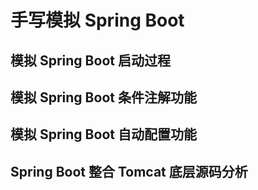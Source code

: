 # 手写模拟 Spring Boot

## 模拟 Spring Boot 启动过程

## 模拟 Spring Boot 条件注解功能

## 模拟 Spring Boot 自动配置功能

## Spring Boot 整合 Tomcat 底层源码分析
